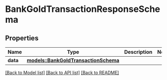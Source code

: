 # BankGoldTransactionResponseSchema

## Properties

Name | Type | Description | Notes
------------ | ------------- | ------------- | -------------
**data** | [**models::BankGoldTransactionSchema**](BankGoldTransactionSchema.md) |  | 

[[Back to Model list]](../README.md#documentation-for-models) [[Back to API list]](../README.md#documentation-for-api-endpoints) [[Back to README]](../README.md)


